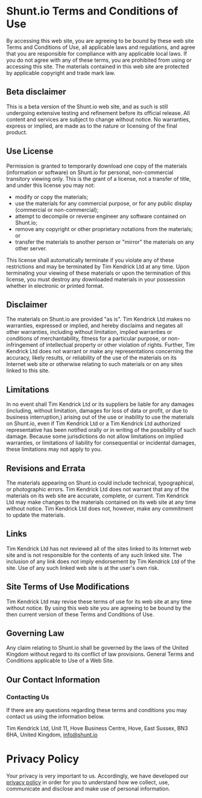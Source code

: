 # Shunt.io Terms and Conditions of Use

By accessing this web site, you are agreeing to be bound by these web site Terms and Conditions of Use, all applicable laws and regulations, and agree that you are responsible for compliance with any applicable local laws. If you do not agree with any of these terms, you are prohibited from using or accessing this site. The materials contained in this web site are protected by applicable copyright and trade mark law.

## Beta disclaimer

This is a beta version of the Shunt.io web site, and as such is still undergoing extensive testing and refinement before its official release. All content and services are subject to change without notice. No warranties, express or implied, are made as to the nature or licensing of the final product.

## Use License

Permission is granted to temporarily download one copy of the materials (information or software) on Shunt.io for personal, non-commercial transitory viewing only. This is the grant of a license, not a transfer of title, and under this license you may not:

- modify or copy the materials;
- use the materials for any commercial purpose, or for any public display (commercial or non-commercial);
- attempt to decompile or reverse engineer any software contained on Shunt.io;
- remove any copyright or other proprietary notations from the materials; or
- transfer the materials to another person or "mirror" the materials on any other server.

This license shall automatically terminate if you violate any of these restrictions and may be terminated by Tim Kendrick Ltd at any time. Upon terminating your viewing of these materials or upon the termination of this license, you must destroy any downloaded materials in your possession whether in electronic or printed format.

## Disclaimer

The materials on Shunt.io are provided "as is". Tim Kendrick Ltd makes no warranties, expressed or implied, and hereby disclaims and negates all other warranties, including without limitation, implied warranties or conditions of merchantability, fitness for a particular purpose, or non-infringement of intellectual property or other violation of rights. Further, Tim Kendrick Ltd does not warrant or make any representations concerning the accuracy, likely results, or reliability of the use of the materials on its Internet web site or otherwise relating to such materials or on any sites linked to this site.

## Limitations

In no event shall Tim Kendrick Ltd or its suppliers be liable for any damages (including, without limitation, damages for loss of data or profit, or due to business interruption,) arising out of the use or inability to use the materials on Shunt.io, even if Tim Kendrick Ltd or a Tim Kendrick Ltd authorized representative has been notified orally or in writing of the possibility of such damage. Because some jurisdictions do not allow limitations on implied warranties, or limitations of liability for consequential or incidental damages, these limitations may not apply to you.

## Revisions and Errata

The materials appearing on Shunt.io could include technical, typographical, or photographic errors. Tim Kendrick Ltd does not warrant that any of the materials on its web site are accurate, complete, or current. Tim Kendrick Ltd may make changes to the materials contained on its web site at any time without notice. Tim Kendrick Ltd does not, however, make any commitment to update the materials.

## Links

Tim Kendrick Ltd has not reviewed all of the sites linked to its Internet web site and is not responsible for the contents of any such linked site. The inclusion of any link does not imply endorsement by Tim Kendrick Ltd of the site. Use of any such linked web site is at the user's own risk.

## Site Terms of Use Modifications

Tim Kendrick Ltd may revise these terms of use for its web site at any time without notice. By using this web site you are agreeing to be bound by the then current version of these Terms and Conditions of Use.

## Governing Law

Any claim relating to Shunt.io shall be governed by the laws of the United Kingdom without regard to its conflict of law provisions.
General Terms and Conditions applicable to Use of a Web Site.

## Our Contact Information

### Contacting Us

If there are any questions regarding these terms and conditions you may contact us using the information below.

Tim Kendrick Ltd, Unit 11, Hove Business Centre, Hove, East Sussex, BN3 6HA, United Kingdom, [info@shunt.io](mailto:info@shunt.io)

# Privacy Policy

Your privacy is very important to us. Accordingly, we have developed our [privacy policy](/privacy) in order for you to understand how we collect, use, communicate and disclose and make use of personal information.
